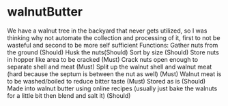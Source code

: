 # walnutButter
We have a walnut tree in the backyard that never gets utilized, so I was thinking why not automate the collection and processing of it, first to not be wasteful and second to be more self sufficient
Functions:
  Gather nuts from the ground (Should)
  Husk the nuts(Should)
  Sort by size (Should)
  Store nuts in hopper like area to be cracked (Must)
  Crack nuts open enough to separate shell and meat (Must)
  Split up the walnut shell and walnut meat (hard because the septum is between the nut as well) (Must)
  Walnut meat is to be washed/boiled to reduce bitter taste (Must)
  Stored as is (Should)
  Made into walnut butter using online recipes (usually just bake the walnuts for a little bit then blend and salt it) (Should)

